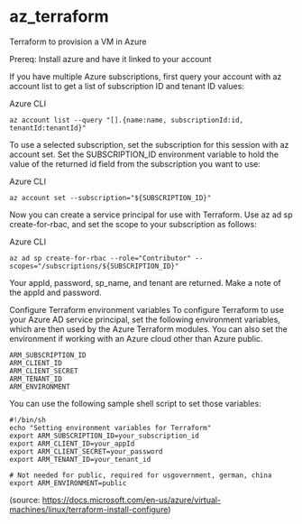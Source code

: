 # az_terraform
Terraform to provision a VM in Azure

Prereq: Install azure and have it linked to your account

If you have multiple Azure subscriptions, first query your account with az account list to get a list of subscription ID and tenant ID values:

Azure CLI

`az account list --query "[].{name:name, subscriptionId:id, tenantId:tenantId}"`

To use a selected subscription, set the subscription for this session with az account set. Set the SUBSCRIPTION_ID environment variable to hold the value of the returned id field from the subscription you want to use:

Azure CLI

`az account set --subscription="${SUBSCRIPTION_ID}"`

Now you can create a service principal for use with Terraform. Use az ad sp create-for-rbac, and set the scope to your subscription as follows:

Azure CLI

`az ad sp create-for-rbac --role="Contributor" --scopes="/subscriptions/${SUBSCRIPTION_ID}"`

Your appId, password, sp_name, and tenant are returned. Make a note of the appId and password.

Configure Terraform environment variables
To configure Terraform to use your Azure AD service principal, set the following environment variables, which are then used by the Azure Terraform modules. You can also set the environment if working with an Azure cloud other than Azure public.

```
ARM_SUBSCRIPTION_ID
ARM_CLIENT_ID
ARM_CLIENT_SECRET
ARM_TENANT_ID
ARM_ENVIRONMENT
```

You can use the following sample shell script to set those variables:

```
#!/bin/sh
echo "Setting environment variables for Terraform"
export ARM_SUBSCRIPTION_ID=your_subscription_id
export ARM_CLIENT_ID=your_appId
export ARM_CLIENT_SECRET=your_password
export ARM_TENANT_ID=your_tenant_id

# Not needed for public, required for usgovernment, german, china
export ARM_ENVIRONMENT=public
```

(source: https://docs.microsoft.com/en-us/azure/virtual-machines/linux/terraform-install-configure)
